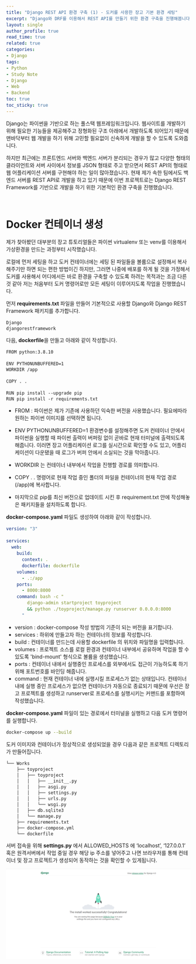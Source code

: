 ```yaml
---
title: "Django REST API 환경 구축 (1) - 도커를 사용한 장고 기본 환경 세팅"
excerpt: "Django와 DRF를 이용해서 REST API를 만들기 위한 환경 구축을 진행해봅니다."
layout: single
author_profile: true
read_time: true
related: true
categories:
- Django
tags:
- Python
- Study Note
- Django
- Web
- Backend
toc: true
toc_sticky: true
---
```


Django는 파이썬을 기반으로 하는 풀스택 웹프레임워크입니다. 웹사이트를 개발하기 위해 필요한 기능들을 제공해주고 정형화된 구조 아래에서 개발하도록 되어있기 때문에 맨바닥부터 웹 개발을 하기 위해 고민할 필요없이 신속하게 개발을 할 수 있도록 도와줍니다.
  
하지만 최근에는 프론트엔드 서버와 백엔드 서버가 분리되는 경우가 많고 다양한 형태의 클라이언트와 서버 사이에서 정보를 JSON 형태로 주고 받으면서 REST API의 형태로 웹 어플리케이션 서버를 구현해야 하는 일이 많아졌습니다. 현재 제가 속한 팀에서도 백엔드 서버를 REST API로 개발을 하고 있기 때문에 이번 프로젝트로는 Django REST Framework를 기반으로 개발을 하기 위한 기본적인 환경 구축을 진행했습니다.

<br/>

# Docker 컨테이너 생성
제가 찾아봤던 대부분의 장고 튜토리얼들은 파이썬 virtualenv 또는 venv를 이용해서 가상환경을 만드는 과정부터 시작했습니다.

로컬에 먼저 세팅을 하고 도커 컨테이너에는 세팅 된 파일들을 볼륨으로 설정해서 복사해주기만 하면 되는 편한 방법이긴 하지만, 그러면 나중에 배포를 하게 될 것을 가정해서 도커를 사용해서 어디에서든 바로 환경을 구축할 수 있도록 하려는 목적과는 조금 다른 것 같아 저는 처음부터 도커 명령어로만 모든 세팅이 이루어지도록 작업을 진행했습니다.

먼저 **requirements.txt** 파일을 만들어 기본적으로 사용할 Django와 Django REST Framework 패키지를 추가합니다.

```
Django
djangorestframework
```
  
다음, **dockerfile**을 만들고 아래와 같이 작성합니다.

```docker
FROM python:3.8.10

ENV PYTHONUNBUFFERED=1
WORKDIR /app

COPY . .

RUN pip install --upgrade pip
RUN pip install -r requirements.txt
```
- FROM : 파이썬은 제가 기존에 사용하던 익숙한 버전을 사용했습니다. 필요에따라 원하는 파이썬 이미지를 선택하면 됩니다.

- ENV PYTHONUNBUFFERED=1 환경변수를 설정해주면 도커 컨테이너 안에서 파이썬을 실행할 때 파이썬 출력이 버퍼링 없이 곧바로 현재 터미널에 출력되도록 해줍니다. 
이러면 장고 어플리케이션 로그를 실시간으로 확인할 수도 있고, 어플리케이션이 다운됐을 때 로그가 버퍼 안에서 소실되는 것을 막아줍니다.

- WORKDIR 는 컨테이너 내부에서 작업을 진행할 경로를 의미합니다.
- COPY . . 명령어로 현재 작업 중인 폴더의 파일을 컨테이너의 현재 작업 경로(/app)에 복사합니다.
- 마지막으로 pip를 최신 버전으로 업데이트 시킨 후 requirement.txt 안에 작성해놓은 패키지들을 설치하도록 합니다.

**docker-compose.yaml** 파일도 생성하여 아래와 같이 작성합니다. 

```yaml
version: "3"

services:
  web:
    build:
      context: .
      dockerfile: dockerfile
    volumes:
      - .:/app
    ports:
      - 8000:8000
    command: bash -c "
        django-admin startproject toyproject
        && python ./toyproject/manage.py runserver 0.0.0.0:8000
      "
```
- version : docker-compose 작성 방법의 기준이 되는 버전을 표기합니다.
- services : 하위에 만들고자 하는 컨테이너의 정보를 작성합니다.
- build : 컨테이너를 만드는데 사용할 dockerfile 의 위치와 파일명을 입력합니다.
- volumes : 프로젝트 소스를 로컬 환경과 컨테이너 내부에서 공유하며 작업을 할 수 있도록 'bind-mount' 형식으로 볼륨을 생성했습니다.
- ports : 컨테이너 내에서 실행중인 프로세스를 외부에서도 접근이 가능하도록 하기 위해 포트번호를 바인딩 해줍니다.
- command : 현재 컨테이너 내에 실행시킬 프로세스가 없는 상태입니다. 컨테이너 내에 실행 중인 프로세스가 없으면 컨테이너가 자동으로 종료되기 때문에 우선은 장고 프로젝트를 생성하고 runserver로 프로세스를 실행시키는 커맨드를 포함하여 작성했습니다.

**docker-compose.yaml** 파일이 있는 경로에서 터미널을 실행하고 다음 도커 명령어를 실행합니다.

```bash
docker-compose up --build
```

도커 이미지와 컨테이너가 정상적으로 생성되었을 경우 다음과 같은 프로젝트 디렉토리가 만들어집니다.

```
└── Works
	├── toyproject
	│   ├── toyproject
	│   │   ├── __init__.py
	│   │   ├── asgi.py
	│   │   ├── settings.py
	│   │   ├── urls.py
	│   │   └── wsgi.py
	│   ├── db.sqlite3
	│   └── manage.py
	├── requirements.txt
	├── docker-compose.yml
	└── dockerfile
```

서버 접속을 위해 **settings.py** 에서 ALLOWED_HOSTS 에 ‘localhost’, ‘127.0.0.1’ 혹은 원격서버에서 작업 중일 경우 해당 ip 주소를 넣어주고 나면 브라우저를 통해 컨테이너 및 장고 프로젝트가 생성되어 동작하는 것을 확인할 수 있게됩니다.

<p align="center" style="color:#808080"><img src="https://raw.githubusercontent.com/lucathree/lucathree.github.io/master/assets/images/2022/2022-04-13.png">

